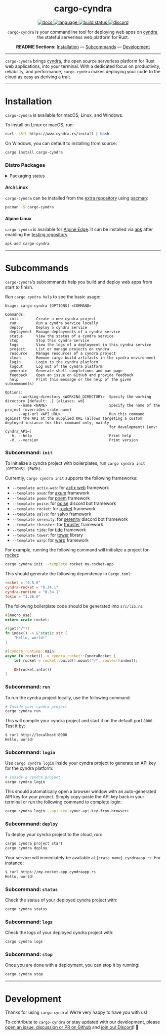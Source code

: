 <!-- markdownlint-disable -->
<div align="center">

# cargo-cyndra

<p align=center>
  <a href="https://docs.rs/cyndra-service">
    <img alt="docs" src="https://img.shields.io/badge/docs-reference-orange">
  </a>
  <a href="https://github.com/cyndra-hq/cyndra/search?l=rust">
    <img alt="language" src="https://img.shields.io/badge/language-Rust-orange.svg">
  </a>
  <a href="https://circleci.com/gh/cyndra-hq/cyndra/">
    <img alt="build status" src="https://circleci.com/gh/cyndra-hq/cyndra.svg?style=shield"/>
  </a>
  <a href="https://discord.gg/cyndra">
    <img alt="discord" src="https://img.shields.io/discord/803236282088161321?logo=discord"/>
  </a>
</p>
<!-- markdownlint-restore -->
<!-- markdownlint-disable MD001 -->

`cargo-cyndra` is your commandline tool for deploying web apps on [cyndra](https://www.cyndra.rs/), the stateful serverless web platform for Rust.

**README Sections:** [Installation](#installation) — [Subcommands](#subcommands) — [Development](#development)

</div>

---

`cargo-cyndra` brings [cyndra](https://www.cyndra.rs/), the open source serverless platform for Rust web applications, into your terminal. With a dedicated focus on productivity, reliability, and performance, `cargo-cyndra` makes deploying your code to the cloud as easy as deriving a trait.

---

<!-- markdownlint-disable-next-line -->
<a id="installation"><h1>Installation</h1></a>

`cargo-cyndra` is available for macOS, Linux, and Windows.

To install on Linux or macOS, run:

```sh
curl -sSfL https://www.cyndra.rs/install | bash
```

On Windows, you can default to installing from source:

```bash
cargo install cargo-cyndra
```

### Distro Packages

<!-- markdownlint-disable-next-line -->
<details>
<!-- markdownlint-disable-next-line -->
  <summary>Packaging status</summary>

[![Packaging status](https://repology.org/badge/vertical-allrepos/cargo-cyndra.svg)](https://repology.org/project/cargo-cyndra/versions)

</details>

#### Arch Linux

`cargo-cyndra` can be installed from the [extra repository](https://archlinux.org/packages/extra/x86_64/cargo-cyndra) using [pacman](https://wiki.archlinux.org/title/Pacman):

```sh
pacman -S cargo-cyndra
```

#### Alpine Linux

`cargo-cyndra` is available for [Alpine Edge](https://pkgs.alpinelinux.org/packages?name=cargo-cyndra&branch=edge). It can be installed via [apk](https://wiki.alpinelinux.org/wiki/Alpine_Package_Keeper) after enabling the [testing repository](https://wiki.alpinelinux.org/wiki/Repositories).

```sh
apk add cargo-cyndra
```

---

<!-- markdownlint-disable-next-line -->
<a id="subcommands"><h1>Subcommands</h1></a>

`cargo-cyndra`'s subcommands help you build and deploy web apps from start to finish.

Run `cargo cyndra help` to see the basic usage:

```text
Usage: cargo-cyndra [OPTIONS] <COMMAND>

Commands:
  init        Create a new cyndra project
  run         Run a cyndra service locally
  deploy      Deploy a cyndra service
  deployment  Manage deployments of a cyndra service
  status      View the status of a cyndra service
  stop        Stop this cyndra service
  logs        View the logs of a deployment in this cyndra service
  project     List or manage projects on cyndra
  resource    Manage resources of a cyndra project
  clean       Remove cargo build artifacts in the cyndra environment
  login       Login to the cyndra platform
  logout      Log out of the cyndra platform
  generate    Generate shell completions and man page
  feedback    Open an issue on GitHub and provide feedback
  help        Print this message or the help of the given subcommand(s)

Options:
      --working-directory <WORKING_DIRECTORY>  Specify the working directory [default: .] [aliases: wd]
      --name <NAME>                            Specify the name of the project (overrides crate name)
      --api-url <API_URL>                      Run this command against the API at the supplied URL (allows targeting a custom deployed instance for this command only, mainly
                                               for development) [env: cyndra_API=]
  -h, --help                                   Print help
  -V, --version                                Print version
```

### Subcommand: `init`

To initialize a cyndra project with boilerplates, run `cargo cyndra init [OPTIONS] [PATH]`.

Currently, `cargo cyndra init` supports the following frameworks:

- `--template actix-web`: for [actix web](https://actix.rs/) framework
- `--template axum`: for [axum](https://github.com/tokio-rs/axum) framework
- `--template poem`: for [poem](https://github.com/poem-web/poem) framework
- `--template poise`: for [poise](https://github.com/serenity-rs/poise) discord bot framework
- `--template rocket`: for [rocket](https://rocket.rs/) framework
- `--template salvo`: for [salvo](https://salvo.rs/) framework
- `--template serenity`: for [serenity](https://github.com/serenity-rs/serenity) discord bot framework
- `--template thruster`: for [thruster](https://github.com/thruster-rs/Thruster) framework
- `--template tide`: for [tide](https://github.com/http-rs/tide) framework
- `--template tower`: for [tower](https://github.com/tower-rs/tower) library
- `--template warp`: for [warp](https://github.com/seanmonstar/warp) framework

For example, running the following command will initialize a project for [rocket](https://rocket.rs/):

```sh
cargo cyndra init --template rocket my-rocket-app
```

This should generate the following dependency in `Cargo.toml`:

```toml
rocket = "0.5.0"
cyndra-rocket = "0.34.1"
cyndra-runtime = "0.34.1"
tokio = "1.26.0"
```

The following boilerplate code should be generated into `src/lib.rs`:

```rust
#[macro_use]
extern crate rocket;

#[get("/")]
fn index() -> &'static str {
    "Hello, world!"
}

#[cyndra_runtime::main]
async fn rocket() -> cyndra_rocket::CyndraRocket {
    let rocket = rocket::build().mount("/", routes![index]);

    Ok(rocket.into())
}
```

### Subcommand: `run`

To run the cyndra project locally, use the following command:

```sh
# Inside your cyndra project
cargo cyndra run
```

This will compile your cyndra project and start it on the default port `8000`. Test it by:

```sh
$ curl http://localhost:8000
Hello, world!
```

### Subcommand: `login`

Use `cargo cyndra login` inside your cyndra project to generate an API key for the cyndra platform:

```sh
# Inside a cyndra project
cargo cyndra login
```

This should automatically open a browser window with an auto-generated API key for your project. Simply copy-paste the API key back in your terminal or run the following command to complete login:

```sh
cargo cyndra login --api-key <your-api-key-from-browser>
```

### Subcommand: `deploy`

To deploy your cyndra project to the cloud, run:

```sh
cargo cyndra project start
cargo cyndra deploy
```

Your service will immediately be available at `{crate_name}.cyndraapp.rs`. For instance:

```sh
$ curl https://my-rocket-app.cyndraapp.rs
Hello, world!
```

### Subcommand: `status`

Check the status of your deployed cyndra project with:

```sh
cargo cyndra status
```

### Subcommand: `logs`

Check the logs of your deployed cyndra project with:

```sh
cargo cyndra logs
```

### Subcommand: `stop`

Once you are done with a deployment, you can stop it by running:

```sh
cargo cyndra stop
```

---

<!-- markdownlint-disable-next-line -->
<a id="development"><h1>Development</h1></a>

Thanks for using `cargo-cyndra`! We’re very happy to have you with us!

To contribute to `cargo-cyndra` or stay updated with our development, please [open an issue, discussion or PR on Github](https://github.com/cyndra-hq/cyndra) and [join our Discord](https://discord.gg/cyndra)! 🚀
